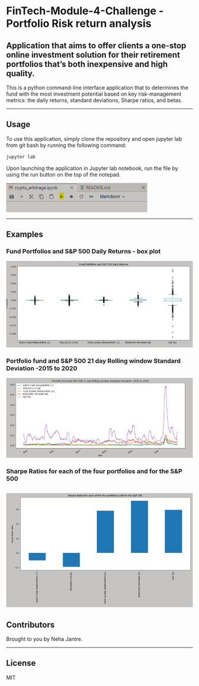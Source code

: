 # FinTech-Module-4-Challenge - Portfolio Risk return analysis
## Application that aims to offer clients a one-stop online investment solution for their retirement portfolios that’s both inexpensive and high quality. 


This is a python command-line interface application that to determines the fund with the most investment potential based on key risk-management metrics: the daily returns, standard deviations, Sharpe ratios, and betas.

---
## Usage

To use this application, simply clone the repository and open jupyter lab from git bash by running the following command:

```python
jupyter lab
```

Upon launching the application in Jupyter lab notebook, run the file by using the run button on the top of the notepad.

![run](Images/run.png)

---
## Examples

### Fund Portfolios and S&P 500 Daily Returns - box plot
![Fund Portfolios and S&P 500 Daily Returns](Images/boxplot.png)


### Portfolio fund and S&P 500 21 day Rolling window Standard Deviation -2015 to 2020
![Portfolio fund and S&P 500 21 day Rolling window Standard Deviation -2015 to 2020](Images/rollingwindowstddev.png)

### Sharpe Ratios for each of the four portfolios and for the S&P 500
![Sharpe Ratios for each of the four portfolios and for the S&P 500](Images/sharperatio.png)
---

## Contributors

Brought to you by Neha Jantre.

---

## License

MIT
